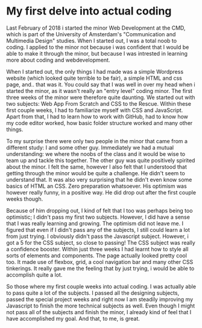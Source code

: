 # My first delve into actual coding

Last February of 2018 i started the minor Web Development at the CMD, which is part of the University of Amsterdam's "Communication and Multimedia Design" studies. When I started out, I was a total noob to coding. I applied to the minor not because i was confident that I would be able to make it through the minor, but because I was intrested in learning more about coding and webdevelopment.

When I started out, the only things I had made was a simple Wordpress website (which looked quite terrible to be fair), a simple HTML and css page, and.. that was it. You could say that I was well in over my head when i started the minor, as it wasn't really an "entry level" coding minor. The first three weeks of the minor were therefore quite daunting. We started out with two subjects: Web App From Scratch and CSS to the Rescue. Within these first couple weeks, I had to familiarize myself with CSS and JavaScript. Apart from that, I had to learn how to work with GitHub, had to know how my code editor worked, how basic folder structure worked and many other things. 

To my surprise there were only two people in the minor that came from a different study: I and some other guy. Immediately we had a mutual understanding: we where the noobs of the class and it would be wise to team up and tackle this together. The other guy was quite positively spirited about the minor. I felt the same, however I also felt that I understood that getting through the minor would be quite a challenge. He didn't seem to understand that. It was also very surprising that he didn't even know some basics of HTML an CSS. Zero preparation whatsoever. His optimism was however really funny, in a positive way. He did drop out after the first couple weeks though. 

Because of him dropping out, I kind of felt that I too was perhaps being too optimistic; I didn't pass my first two subjects. However, I did have a sense that I was really learning and growing. The optimism did not leave me. I figured that even if I didn't pass any of the subjects, I still could learn a lot from just trying. I obviously didn't pass the Javascript subject. However, i got a 5 for the CSS subject, so close to passing! The CSS subject was really a confidence booster. Within just three weeks I had learnt how to style all sorts of elements and components. The page actually looked pretty cool too. It made use of flexbox, grid, a cool navigation bar and many other CSS tinkerings. It really gave me the feeling that by just trying, i would be able to accomplish quite a lot. 

So those where my first couple weeks into actual coding. I was actually able to pass quite a lot of the subjects. I passed all the designing subjects, passed the special project weeks and right now I am steadily improving my Javascript to finish the more technical subjects as well. Even though I might not pass all of the subjects and finish the minor, I already kind of feel that I have accomplished my goal. And that, to me, is great.


